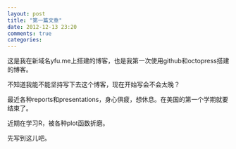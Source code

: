 ```yaml
---
layout: post
title: "第一篇文章"
date: 2012-12-13 23:20
comments: true
categories: 
---
```


这是我在新域名yfu.me上搭建的博客，也是我第一次使用github和octopress搭建的博客。

不知道我能不能坚持写下去这个博客，现在开始写会不会太晚？

最近各种reports和presentations，身心俱疲，想休息。在美国的第一个学期就要结束了。

近期在学习R，被各种plot函数折磨。

先写到这儿吧。